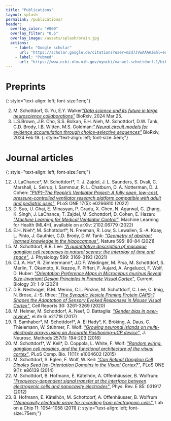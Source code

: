 ```yaml
---
title: "Publications"
layout: splash
permalink: /publications/
header:
  overlay_color: "#000"
  overlay_filter: "0.5"
  overlay_image: /assets/splash/brain.jpg
  actions:
    - label: "Google scholar"
      url: "https://scholar.google.de/citations?user=m2d7JVwAAAAJ&hl=en"
    - label: "Pubmed"
      url: "https://www.ncbi.nlm.nih.gov/myncbi/manuel.schottdorf.1/bibliography/public/"
---
```


# Preprints
{: style="text-align: left; font-size:1em;"}

2. M. Schottdorf, G. Yu, E.Y. Walker[*"Data science and its future in large neuroscience collaborations"*](https://www.biorxiv.org/content/10.1101/2024.03.20.585936v1) BioRxiv, 2024 Mar 25.
1. L.S.Brown, J.R. Cho, S.S. Bolkan, E.H. Nieh, M. Schottdorf, D.W. Tank, C.D. Brody, I.B. Witten, M.S. Goldman:[*" Neural circuit models for evidence accumulation through choice-selective sequences"*](https://www.biorxiv.org/content/10.1101/2023.09.01.555612v4) BioRxiv, 2024 Feb 19. 
{: style="text-align: left; font-size:.5em;"}

# Journal articles
{: style="text-align: left; font-size:1em;"}

12. J. LaChance\*, M. Schottdorf\*, T. J. Zajdel, J. L. Saunders, S. Dvali, C. Marshall, L. Seirup, I. Sammour, R. L. Chatburn, D. A. Notterman, D. J. Cohen: [*"PVP1–The People’s Ventilator Project: A fully
open, low-cost, pressure-controlled ventilator research platform compatible with adult and pediatric uses"*](https://doi.org/10.1371/journal.pone.0266810), PLoS ONE 17(5): e0266810 (2022)
11. D. Suo, U. Ghai, E. Minasyan, P. Gradu, X. Chen, N. Agarwal, C. Zhang, K. Singh, J. LaChance, T. Zajdel, M. Schottdorf, D. Cohen, E. Hazan: [*"Machine Learning for Medical Ventilator Control"*](https://arxiv.org/abs/2102.06779), Machine Learning for Health (ML4H), available on arXiv: 2102.06779 (2022)
10. E.H. Nieh\*, M. Schottdorf\*, N. Freeman, R. Low, S. Lewallen, S.-A. Koay, L. Pinto, J. Gauthier, C.D. Brody, D.W. Tank: [*"Geometry of abstract learned knowledge in the hippocampus"*](https://www.nature.com/articles/s41586-021-03652-7), Nature 595: 80-84 (2021)
9. M. Schottdorf, B.B. Lee: [*"A quantitative description of macaque ganglion cell responses to natural scenes: the interplay of time and space"*](https://physoc.onlinelibrary.wiley.com/doi/abs/10.1113/JP281200), J. Physiology 599: 3169-3193 (2021)
8. C.L.A. Ho\*, R. Zimmermann\*, J.D.F. Weidinger, M. Prsa, M. Schottdorf, S. Merlin, T. Okamoto, K. Ikezoe, F. Pifferi, F. Aujard, A. Angelucci, F. Wolf, D. Huber: [*"Orientation Preference Maps in Microcebus murinus Reveal Size-Invariant Design Principles in Primate Visual Cortex"*](https://www.sciencedirect.com/science/article/pii/S0960982220317383), Current Biology 31: 1-9 (2021)
7. D.B. Nestvogel, R.M. Merino, C.L. Pinzon, M. Schottdorf, C. Lee, C. Imig, N. Brose, J.-S. Rhee: [*"The Synaptic Vesicle Priming Protein CAPS-1 Shapes the Adaptation of Sensory Evoked Responses in Mouse Visual Cortex"*](https://www.sciencedirect.com/science/article/pii/S2211124720302060), Cell Reports 30: 3261-3269 (2020)
6. M. Helmer, M. Schottdorf, A. Neef, D. Battaglia: [*"Gender bias in peer-review"*](https://elifesciences.org/articles/21718), eLife 6: e21718 (2017)
5. R. Samhaber\*, M. Schottdorf\*, A. El Hady\*, K. Bröking, A. Daus, C. Thielemann, W. Stühmer, F. Wolf: [*"Growing neuronal islands on multi-electrode arrays using an Accurate Positioning-µCP device"*](https://www.sciencedirect.com/science/article/abs/pii/S0165027015003556), J. Neurosc. Methods 257(1): 194-203 (2016)
4. M. Schottdorf\*, W. Keil\*, D. Coppola, L. White, F. Wolf: [*"Random wiring, ganglion cell mosaics, and the functional architecture of the visual cortex"*](https://journals.plos.org/ploscompbiol/article?id=10.1371/journal.pcbi.1004602), PLoS Comp. Bio. 11(11): e1004602 (2015)
3. M. Schottdorf, S. Eglen, F. Wolf, W. Keil: [*"Can Retinal Ganglion Cell Dipoles Seed Iso-Orientation Domains in the Visual Cortex?"*](https://journals.plos.org/plosone/article?id=10.1371/journal.pone.0086139), PLoS ONE 9(1): e86139 (2014)
2. M. Schottdorf, B. Hofmann, E. Kätelhön, A. Offenhäusser, B. Wolfrum: [*"Frequency-dependent signal transfer at the interface between electrogenic cells and nanocavity electrodes"*](https://journals.aps.org/pre/abstract/10.1103/PhysRevE.85.031917), Phys. Rev. E 85: 031917 (2012)
1. B. Hofmann, E. Kätelhön, M. Schottdorf, A. Offenhäusser, B. Wolfrum [*"Nanocavity electrode array for recording from electrogenic cells"*](https://pubs.rsc.org/en/content/articlelanding/2011/lc/c0lc00582g/unauth#!divAbstract), Lab on a Chip 11: 1054-1058 (2011)
{: style="text-align: left; font-size:.75em;"}

